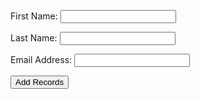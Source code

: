 <!DOCTYPE html>
<html lang="en">
<head>
<meta charset="UTF-8">
<title>Add Records Form</title>
</head>
<body>
<form action="insert.php" method="post">
	<p>
    	<label for="firstName">First Name:</label>
        <input type="text" name="first_name" id="firstName">
    </p>
    <p>
    	<label for="lastName">Last Name:</label>
        <input type="text" name="last_name" id="lastName">
    </p>
    <p>
    	<label for="emailAddress">Email Address:</label>
        <input type="text" name="email" id="emailAddress">
    </p>
    <input type="submit" value="Add Records">
</form>
</body>
</html>
